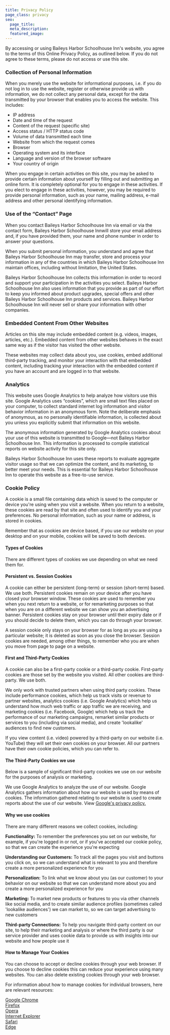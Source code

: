 ```yaml
---
title: Privacy Policy
page_class: privacy
seo:
  page_title:
  meta_description:
  featured_image:
---
```


By accessing or using Baileys Harbor Schoolhouse Inn's website, you agree to the terms of this Online Privacy Policy, as outlined below. If you do not agree to these terms, please do not access or use this site.

### Collection of Personal Information

When you merely use the website for informational purposes, i.e. if you do not log in to use the website, register or otherwise provide us with information, we do not collect any personal data, except for the data transmitted by your browser that enables you to access the website. This includes:

- IP address
- Date and time of the request
- Content of the request (specific site)
- Access status / HTTP status code
- Volume of data transmitted each time
- Website from which the request comes
- Browser
- Operating system and its interface
- Language and version of the browser software
- Your country of origin

When you engage in certain activities on this site, you may be asked to provide certain information about yourself by filling out and submitting an online form. It is completely optional for you to engage in these activities. If you elect to engage in these activities, however, you may be required to provide personal information, such as your name, mailing address, e-mail address and other personal identifying information.

### Use of the “Contact” Page

When you contact Baileys Harbor Schoolhouse Inn via email or via the contact form, Baileys Harbor Schoolhouse Innwill store your email address and, if you have provided them, your name and phone number in order to answer your questions.

When you submit personal information, you understand and agree that Baileys Harbor Schoolhouse Inn may transfer, store and process your information in any of the countries in which Baileys Harbor Schoolhouse Inn maintain offices, including without limitation, the United States.

Baileys Harbor Schoolhouse Inn collects this information in order to record and support your participation in the activities you select. Baileys Harbor Schoolhouse Inn also uses information that you provide as part of our effort to keep you informed about product upgrades, special offers and other Baileys Harbor Schoolhouse Inn products and services. Baileys Harbor Schoolhouse Inn will never sell or share your information with other companies.

### Embedded Content From Other Websites

Articles on this site may include embedded content (e.g. videos, images, articles, etc.). Embedded content from other websites behaves in the exact same way as if the visitor has visited the other website.

These websites may collect data about you, use cookies, embed additional third-party tracking, and monitor your interaction with that embedded content, including tracking your interaction with the embedded content if you have an account and are logged in to that website.

### Analytics

This website uses Google Analytics to help analyze how visitors use this site. Google Analytics uses “cookies”, which are small text files placed on your computer, to collect standard internet log information and visitor behavior information in an anonymous form. Note the deliberate emphasis of anonymous, as no personally identifiable information, is collected about you unless you explicitly submit that information on this website.

The anonymous information generated by Google Analytics cookies about your use of this website is transmitted to Google—not Baileys Harbor Schoolhouse Inn. This information is processed to compile statistical reports on website activity for this site only.

Baileys Harbor Schoolhouse Inn uses these reports to evaluate aggregate visitor usage so that we can optimize the content, and its marketing, to better meet your needs. This is essential for Baileys Harbor Schoolhouse Inn to operate this website as a free-to-use service.

### Cookie Policy

A cookie is a small file containing data which is saved to the computer or device you're using when you visit a website. When you return to a website, these cookies are read by that site and often used to identify you and your preferences. No personal information, such as your name or address, is stored in cookies.

Remember that as cookies are device based, if you use our website on your desktop and on your mobile, cookies will be saved to both devices.

#### Types of Cookies

There are different types of cookies we use depending on what we need them for.

#### Persistent vs. Session Cookies

A cookie can either be persistent (long-term) or session (short-term) based. We use both. Persistent cookies remain on your device after you have closed your browser window. These cookies are used to remember you when you next return to a website, or for remarketing purposes so that when you are on a different website we can show you an advertising banner. Persistent cookies stay on your browser until their expiry date or if you should decide to delete them, which you can do through your browser.

A session cookie only stays on your browser for as long as you are using a particular website; it is deleted as soon as you close the browser. Session cookies are needed, among other things, to remember who you are when you move from page to page on a website.

#### First and Third-Party Cookies

A cookie can also be a first-party cookie or a third-party cookie. First-party cookies are those set by the website you visited. All other cookies are third-party. We use both.

We only work with trusted partners when using third party cookies. These include performance cookies, which help us track visits or revenue to partner websites, analytics cookies (i.e. Google Analytics) which help us understand how much web traffic or app traffic we are receiving, and marketing cookies (i.e. Facebook, Google) which help us track the performance of our marketing campaigns, remarket similar products or services to you (including via social media), and create 'lookalike' audiences to find new customers.

If you view content (i.e. video) powered by a third-party on our website (i.e. YouTube) they will set their own cookies on your browser. All our partners have their own cookie policies, which you can refer to.

#### The Third-Party Cookies we use

Below is a sample of significant third-party cookies we use on our website for the purposes of analysis or marketing.

We use Google Analytics to analyze the use of our website. Google Analytics gathers information about how our website is used by means of cookies. The information gathered relating to our website is used to create reports about the use of our website. View <a href="https://policies.google.com/privacy?hl=en&gl=uk" target="_blank" class="primaryLink">Google's privacy policy.</a>

#### Why we use cookies

There are many different reasons we collect cookies, including:

<strong>Functionality:</strong> To remember the preferences you set on our website, for example, if you're logged in or not, or if you've accepted our cookie policy, so that we can create the experience you're expecting

<strong>Understanding our Customers:</strong> To track all the pages you visit and buttons you click on, so we can understand what is relevant to you and therefore create a more personalized experience for you

<strong>Personalization:</strong> To link what we know about you (as our customer) to your behavior on our website so that we can understand more about you and create a more personalized experience for you

<strong>Marketing:</strong> To market new products or features to you via other channels like social media, and to create similar audience profiles (sometimes called 'lookalike audiences') we can market to, so we can target advertising to new customers

<strong>Third-party Connections:</strong> To help you navigate third-party content on our site, to help their marketing and analysis or where the third party is our service provider and uses cookie data to provide us with insights into our website and how people use it

#### How to Manage Your Cookies

You can choose to accept or decline cookies through your web browser. If you choose to decline cookies this can reduce your experience using many websites. You can also delete existing cookies through your web browser.

For information about how to manage cookies for individual browsers, here are relevant resources:

<a href="https://support.google.com/chrome/answer/95647?hl=en&" target="_blank" class="primaryLink">Google Chrome</a><br>
<a href="https://support.mozilla.org/en-US/kb/enable-and-disable-cookies-website-preferences" target="_blank" class ="primaryLink">Firefox</a><br>
<a href="https://www.opera.com/help/tutorials/security/cookies/" target="_blank" class="primaryLink">Opera</a><br>
<a href="https://support.microsoft.com/en-gb/help/17442/windows-internet-explorer-delete-manage-cookies" target="_blank" class="primaryLink">Internet Explorer</a><br>
<a href="https://support.apple.com/kb/PH21411?locale=en_US" target="_blank" class="primaryLink">Safari</a><br>
<a href="https://privacy.microsoft.com/en-us/windows-10-microsoft-edge-and-privacy" target="_blank" class="primaryLink">Edge</a><br>

